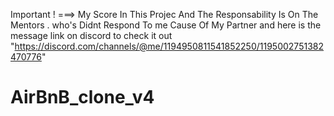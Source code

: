 Important !  ===> My Score In This Projec
And The Responsability Is On The Mentors .
who's Didnt Respond To me Cause Of My Partner
and here is the message link on discord to check it out
"https://discord.com/channels/@me/1194950811541852250/1195002751382470776"
# AirBnB_clone_v4
